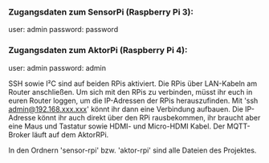 ### Zugangsdaten zum SensorPi (Raspberry Pi 3): 
user: admin
password: password

### Zugangsdaten zum AktorPi (Raspberry Pi 4): 
user: admin
password: admin 

SSH sowie I²C sind auf beiden RPis aktiviert. Die RPis über LAN-Kabeln am Router anschließen.
Um sich mit den RPis zu verbinden, müsst ihr euch in euren Router loggen, um die IP-Adressen der RPis herauszufinden. Mit 'ssh admin@192.168.xxx.xxx' könnt ihr dann eine Verbindung aufbauen. 
Die IP-Adresse könnt ihr auch direkt über den RPi rausbekommen, ihr braucht aber eine Maus und Tastatur sowie HDMI- und Micro-HDMI Kabel. Der MQTT-Broker läuft auf dem AktorRPi.

In den Ordnern 'sensor-rpi' bzw. 'aktor-rpi' sind alle Dateien des Projektes. 
